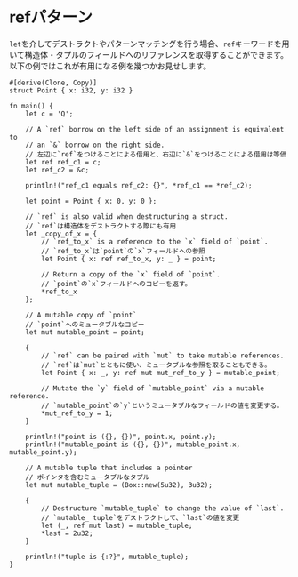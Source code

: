 <!--
# The ref pattern
-->
# refパターン

<!--
When doing pattern matching or destructuring via the `let` binding, the `ref`
keyword can be used to take references to the fields of a struct/tuple. The 
example below shows a few instances where this can be useful:
-->
`let`を介してデストラクトやパターンマッチングを行う場合、`ref`キーワードを用いて構造体・タプルのフィールドへのリファレンスを取得することができます。以下の例ではこれが有用になる例を幾つかお見せします。

```rust,editable
#[derive(Clone, Copy)]
struct Point { x: i32, y: i32 }

fn main() {
    let c = 'Q';

    // A `ref` borrow on the left side of an assignment is equivalent to
    // an `&` borrow on the right side.
    // 左辺に`ref`をつけることによる借用と、右辺に`&`をつけることによる借用は等価
    let ref ref_c1 = c;
    let ref_c2 = &c;

    println!("ref_c1 equals ref_c2: {}", *ref_c1 == *ref_c2);

    let point = Point { x: 0, y: 0 };

    // `ref` is also valid when destructuring a struct.
    // `ref`は構造体をデストラクトする際にも有用
    let _copy_of_x = {
        // `ref_to_x` is a reference to the `x` field of `point`.
        // `ref_to_x`は`point`の`x`フィールドへの参照
        let Point { x: ref ref_to_x, y: _ } = point;

        // Return a copy of the `x` field of `point`.
        // `point`の`x`フィールドへのコピーを返す。
        *ref_to_x
    };

    // A mutable copy of `point`
    // `point`へのミュータブルなコピー
    let mut mutable_point = point;

    {
        // `ref` can be paired with `mut` to take mutable references.
        // `ref`は`mut`とともに使い、ミュータブルな参照を取ることもできる。
        let Point { x: _, y: ref mut mut_ref_to_y } = mutable_point;

        // Mutate the `y` field of `mutable_point` via a mutable reference.
        // `mutable_point`の`y`というミュータブルなフィールドの値を変更する。
        *mut_ref_to_y = 1;
    }

    println!("point is ({}, {})", point.x, point.y);
    println!("mutable_point is ({}, {})", mutable_point.x, mutable_point.y);

    // A mutable tuple that includes a pointer
    // ポインタを含むミュータブルなタプル
    let mut mutable_tuple = (Box::new(5u32), 3u32);
    
    {
        // Destructure `mutable_tuple` to change the value of `last`.
        // `mutable_ tuple`をデストラクトして、`last`の値を変更
        let (_, ref mut last) = mutable_tuple;
        *last = 2u32;
    }
    
    println!("tuple is {:?}", mutable_tuple);
}
```
